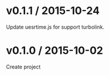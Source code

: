 # v0.1.1 / 2015-10-24

Update uesrtime.js for support turbolink.

# v0.1.0 / 2015-10-02

Create project
